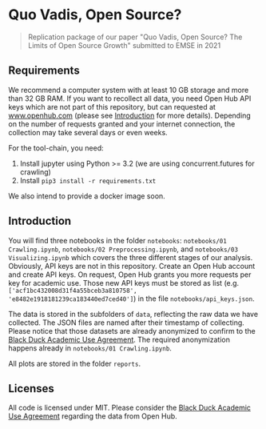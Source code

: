 # Quo Vadis, Open Source? 
> Replication package of our paper "Quo Vadis, Open Source? The Limits of Open Source Growth" submitted to EMSE in 2021


## Requirements

We recommend a computer system with at least 10 GB storage and more than 32 GB RAM. If you want to recollect all data, you need Open Hub API keys which are not part of this repository, but can requested at www.openhub.com (please see [Introduction](#introduction) for more details). Depending on the number of requests granted and your internet connection, the collection may take several days or even weeks. 

For the tool-chain, you need:

1. Install jupyter using Python >= 3.2 (we are using concurrent.futures for crawling)
2. Install `pip3 install -r requirements.txt`

We also intend to provide a docker image soon.


## Introduction

You will find three notebooks in the folder `notebooks`: `notebooks/01 Crawling.ipynb`, `notebooks/02 Preprocessing.ipynb`, and `notebooks/03 Visualizing.ipynb` which covers the three different stages of our analysis. Obviously, API keys are not in this repository. Create an Open Hub account and create API keys. On request, Open Hub grants you more requests per key for academic use. Those new API keys must be stored as list (e.g. `['acf1bc432008d31f4a55bceb3a810758', 'e8482e1918181239ca183440ed7ced40']`) in the file `notebooks/api_keys.json`. 

The data is stored in the subfolders of `data`, reflecting the raw data we have collected. The JSON files are named after their timestamp of collecting. Please notice that those datasets are already anonymized to confirm to the [Black Duck Academic Use Agreement](https://web.archive.org/web/20170619090829/https://blog.openhub.net/academic-use-agreement). The required anonymization happens already in `notebooks/01 Crawling.ipynb`. 

All plots are stored in the folder `reports`. 


## Licenses

All code is licensed under MIT. Please consider the [Black Duck Academic Use Agreement](https://web.archive.org/web/20170619090829/https://blog.openhub.net/academic-use-agreement) regarding the data from Open Hub. 
